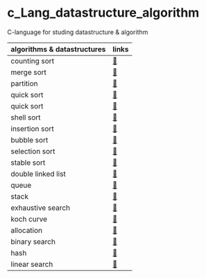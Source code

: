 # c_Lang_datastructure_algorithm
C-language for studing datastructure &amp; algorithm

| algorithms & datastructures   | links |
| --- | --- |
| counting sort | [🔗](algorithm/counting_Sort/main.c) |
| merge sort | [🔗](algorithm/merge_Sort/main.c) |
| partition | [🔗](algorithm/partition/main.c) |
| quick sort | [🔗](algorithm/quick_Sort/main.c) |
| quick sort | [🔗](algorithm/quick_Sort/main.c) |
| shell sort | [🔗](algorithm/shell_Sort/main.c) |
| insertion sort | [🔗](algorithm/sort_algorithm/main.c) |
| bubble sort | [🔗](algorithm/sort_algorithm/main.c) |
| selection sort | [🔗](algorithm/sort_algorithm/main.c) |
| stable sort |  [🔗](algorithm/stable_Sort/main.c) |
| double linked list | [🔗](dataStructure/double_Linked_List/main.c) |
| queue | [🔗](dataStructure/queue/main.c) |
| stack | [🔗](dataStructure/stack/main.c) |
| exhaustive search | [🔗](recursion%20and%20division/exhaustive_Search/main.c) |
| koch curve | [🔗](recursion%20and%20division/koch_Curve/main.c) |
| allocation | [🔗](search/allocation/main.c) |
| binary search | [🔗](search/binary_Search/main.c) |
| hash | [🔗](search/hash/main.c) |
| linear search | [🔗](search/linear_Search/main.c) |

